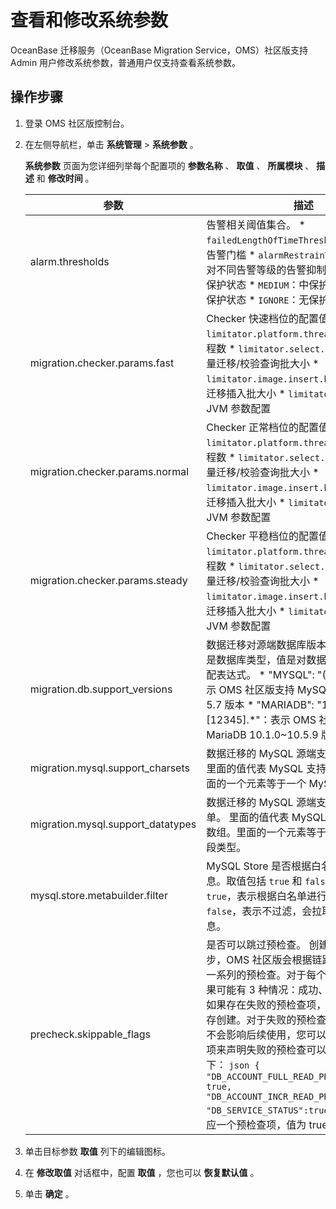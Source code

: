 查看和修改系统参数 
==============================

OceanBase 迁移服务（OceanBase Migration Service，OMS）社区版支持 Admin 用户修改系统参数，普通用户仅支持查看系统参数。 

操作步骤 
-------------------------

1. 登录 OMS 社区版控制台。

   

2. 在左侧导航栏，单击 **系统管理** \> **系统参数** 。 

   **系统参数** 页面为您详细列举每个配置项的 **参数名称** 、 **取值** 、 **所属模块** 、 **描述** 和 **修改时间** 。
   

   |                参数                 |                                                                                                                                                                                                        描述                                                                                                                                                                                                        |                                                                                                                 默认值                                                                                                                  |
   |-----------------------------------|------------------------------------------------------------------------------------------------------------------------------------------------------------------------------------------------------------------------------------------------------------------------------------------------------------------------------------------------------------------------------------------------------------------|--------------------------------------------------------------------------------------------------------------------------------------------------------------------------------------------------------------------------------------|
   | alarm.thresholds                  | 告警相关阈值集合。 * `failedLengthOfTimeThreshold`：项目失败告警门槛   * `alarmRestrainTimeOfMin`：针对不同告警等级的告警抑制时间   * `HIGH`：高保护状态   * `MEDIUM`：中保护状态   * `LOW`：低保护状态   * `IGNORE`：无保护状态    | {"delayThreshold":{"HIGH":30,"MEDIUM":300,"LOW":900},"failedLengthOfTimeThreshold":{"HIGH":30,"MEDIUM":300,"LOW":900},"alarmRestrainTimeOfMin":{"HIGH":3,"MEDIUM":3,"LOW":3,"IGNORE":100},"rule":"OMS_CONFIG_RULE_ALARM_THRESHOLDS"} |
   | migration.checker.params.fast     | Checker 快速档位的配置值。 * `limitator.platform.threads.number`：线程数   * `limitator.select.batch.max`：全量迁移/校验查询批大小   * `limitator.image.insert.batch.max`：全量迁移插入批大小   * `limitator.java.opt`：JVM 参数配置                                                | {"limitator.platform.threads.number": 32, "limitator.select.batch.max": 1200, "limitator.image.insert.batch.max": 400, "limitator.java.opt":"-server -Xms16g -Xmx16g -Xmn8g -Xss256k"}                                               |
   | migration.checker.params.normal   | Checker 正常档位的配置值。 * `limitator.platform.threads.number`：线程数   * `limitator.select.batch.max`：全量迁移/校验查询批大小   * `limitator.image.insert.batch.max`：全量迁移插入批大小   * `limitator.java.opt`：JVM 参数配置                                                | {"limitator.platform.threads.number": 8, "limitator.select.batch.max": 600, "limitator.image.insert.batch.max": 200, "limitator.java.opt":"-server -Xms8g -Xmx8g -Xmn4g -Xss256k"}                                                   |
   | migration.checker.params.steady   | Checker 平稳档位的配置值。 * `limitator.platform.threads.number`：线程数   * `limitator.select.batch.max`：全量迁移/校验查询批大小   * `limitator.image.insert.batch.max`：全量迁移插入批大小   * `limitator.java.opt`：JVM 参数配置                                                | {"limitator.platform.threads.number": 4, "limitator.select.batch.max": 200, "limitator.image.insert.batch.max": 100, "limitator.java.opt":"-server -Xms4g -Xmx4g -Xmn2g -Xss256k"}                                                   |
   | migration.db.support_versions     | 数据迁移对源端数据库版本的支持情况。 键是数据库类型，值是对数据库版本的正则匹配表达式。 * "MYSQL": "(5.6\|5.7).\*"：表示 OMS 社区版支持 MySQL 数据库 5.6 和 5.7 版本   * "MARIADB": "10.\[12345\].\*"：表示 OMS 社区版支持 MariaDB 10.1.0\~10.5.9 版本                                                                                                                           | {"MYSQL":"(5.6\|5.7).\*","MARIADB":"10.\[12345\].\*"}                                                                                                                                                                                |
   | migration.mysql.support_charsets  | 数据迁移的 MySQL 源端支持编码白名单。 里面的值代表 MySQL 支持的编码数组。里面的一个元素等于一个 MySQL 编码。                                                                                                                                                                                                                                                                                                                                | \["binary","utf8mb4","utf8"\]                                                                                                                                                                                                        |
   | migration.mysql.support_datatypes | 数据迁移的 MySQL 源端支持字段类型白名单。 里面的值代表 MySQL 支持的字段类型数组。里面的一个元素等于一个 MySQL 字段类型。                                                                                                                                                                                                                                                                                                                          | \[\]                                                                                                                                                                                                                                 |
   | mysql.store.metabuilder.filter    | MySQL Store 是否根据白名单过滤 meta 信息。取值包括 `true` 和 `false`： * 配置为 `true`，表示根据白名单进行过滤。   * 配置为 `false`，表示不过滤，会拉取所有 meta 信息。                                                                                                                                                                                           | false                                                                                                                                                                                                                                |
   | precheck.skippable_flags          | 是否可以跳过预检查。 创建项目的最后一步，OMS 社区版会根据链路配置情况执行一系列的预检查。对于每个预检查项，其结果可能有 3 种情况：成功、警告和失败。 如果存在失败的预检查项，会阻塞项目的保存创建。对于失败的预检查，如果人工确认不会影响后续使用，您可以通过修改该配置项来声明失败的预检查可以跳过。示例如下： ```json { "DB_ACCOUNT_FULL_READ_PRIVILEGE": true, "DB_ACCOUNT_INCR_READ_PRIVILEGE":true, "DB_SERVICE_STATUS":true } ```  每个 key 对应一个预检查项，值为 true 表示其可跳过。                    | {}                                                                                                                                                                                                                                   |

   

3. 单击目标参数 **取值** 列下的编辑图标。

   

4. 在 **修改取值** 对话框中，配置 **取值** ，您也可以 **恢复默认值** 。

   

5. 单击 **确定** 。

   



